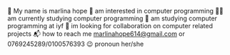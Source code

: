 👋 My name is marlina hope 
👀 am interested in computer programming 
🧑‍💻 am currently studying computer programming 
📖 am studying computer programming at iyf 
💞 im looking for collaboration on computer related projects 
📬 how to reach me marlinahope614@gmail.com or 0769245289/0100576393
😉 pronoun her/she 